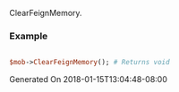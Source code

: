 ClearFeignMemory.
### Example

```perl

$mob->ClearFeignMemory(); # Returns void
```


Generated On 2018-01-15T13:04:48-08:00